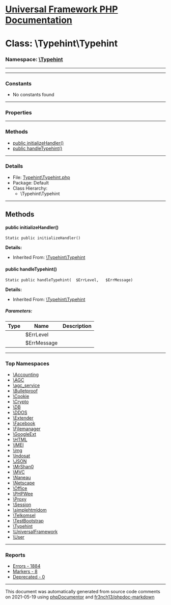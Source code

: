 # [Universal Framework PHP Documentation](../home.md)

# Class: \Typehint\Typehint
### Namespace: [\Typehint](../namespaces/Typehint.md)
---
---
### Constants
* No constants found
---
### Properties
---
### Methods
* [public initializeHandler()](../classes/Typehint.Typehint.md#method_initializeHandler)
* [public handleTypehint()](../classes/Typehint.Typehint.md#method_handleTypehint)
---
### Details
* File: [Typehint\Typehint.php](../files/Typehint.Typehint.md)
* Package: Default
* Class Hierarchy:
  * \Typehint\Typehint

---
## Methods
<a name="method_initializeHandler" class="anchor"></a>
#### public initializeHandler() 

```
Static public initializeHandler() 
```

**Details:**
* Inherited From: [\Typehint\Typehint](../classes/Typehint.Typehint.md)




<a name="method_handleTypehint" class="anchor"></a>
#### public handleTypehint() 

```
Static public handleTypehint(  $ErrLevel,   $ErrMessage) 
```

**Details:**
* Inherited From: [\Typehint\Typehint](../classes/Typehint.Typehint.md)
##### Parameters:
| Type | Name | Description |
| ---- | ---- | ----------- |
| <code></code> | $ErrLevel  |  |
| <code></code> | $ErrMessage  |  |





---

### Top Namespaces

* [\Accounting](../namespaces/Accounting.md)
* [\AGC](../namespaces/AGC.md)
* [\agc_service](../namespaces/agc_service.md)
* [\Bulletproof](../namespaces/Bulletproof.md)
* [\Cookie](../namespaces/Cookie.md)
* [\Crypto](../namespaces/Crypto.md)
* [\DB](../namespaces/DB.md)
* [\DDOS](../namespaces/DDOS.md)
* [\Extender](../namespaces/Extender.md)
* [\Facebook](../namespaces/Facebook.md)
* [\Filemanager](../namespaces/Filemanager.md)
* [\GoogleExt](../namespaces/GoogleExt.md)
* [\HTML](../namespaces/HTML.md)
* [\IMEI](../namespaces/IMEI.md)
* [\img](../namespaces/img.md)
* [\Indosat](../namespaces/Indosat.md)
* [\JSON](../namespaces/JSON.md)
* [\MrShan0](../namespaces/MrShan0.md)
* [\MVC](../namespaces/MVC.md)
* [\Naneau](../namespaces/Naneau.md)
* [\Netscape](../namespaces/Netscape.md)
* [\Office](../namespaces/Office.md)
* [\PHPWee](../namespaces/PHPWee.md)
* [\Proxy](../namespaces/Proxy.md)
* [\Session](../namespaces/Session.md)
* [\simplehtmldom](../namespaces/simplehtmldom.md)
* [\Telkomsel](../namespaces/Telkomsel.md)
* [\TestBootstrap](../namespaces/TestBootstrap.md)
* [\Typehint](../namespaces/Typehint.md)
* [\UniversalFramework](../namespaces/UniversalFramework.md)
* [\User](../namespaces/User.md)

---

### Reports
* [Errors - 1884](../reports/errors.md)
* [Markers - 8](../reports/markers.md)
* [Deprecated - 0](../reports/deprecated.md)

---

This document was automatically generated from source code comments on 2021-05-19 using [phpDocumentor](http://www.phpdoc.org/) and [fr3nch13/phpdoc-markdown](https://github.com/fr3nch13/phpdoc-markdown)
